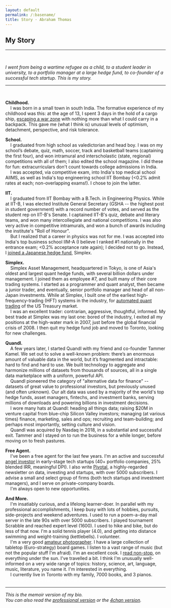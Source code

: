 ```yaml
---
layout: default
permalink: /:basename/
title: Story · Abraham Thomas
---
```

## My Story

----

<br/>

*I went from being a wartime refugee as a child, to a student leader in university, to a portfolio manager at a large hedge fund, to co-founder of a successful tech startup.  This is my story.*

---

<br/>

**Childhood.**  
&nbsp; &nbsp; I was born in a small town in south India.  The formative experience of my childhood was this: at the age of 13, I spent 3 days in the hold of a cargo ship, <a href="https://x.com/athomasq/status/1289957976749428740" target="_blank" rel="noopener noreferrer">escaping a war zone</a> with nothing more than what I could carry in a backpack.  This gave me (what I think is) unusual levels of optimism, detachment, perspective, and risk tolerance.

**School.**  
&nbsp; &nbsp; I graduated from high school as valedictorian and head boy.  I was on my school’s debate, quiz, math, soccer, track and basketball teams (captaining the first four), and won intramural and interscholastic (state, regional) competitions with all of them; I also edited the school magazine.  I did these for fun: extracurriculars don't count towards college admissions in India.  
&nbsp; &nbsp; I was accepted, via competitive exam, into India's top medical school AIIMS, as well as India's top engineering school IIT Bombay (<0.2% admit rates at each; non-overlapping exams!).  I chose to join the latter.

**IIT.**  
&nbsp; &nbsp; I graduated from IIT Bombay with a B.Tech. in Engineering Physics.  While at IIT-B, I was elected Institute General Secretary (GSHA -- the highest post in student government) with a record number of votes, and served as the student rep on IIT-B's Senate. I captained IIT-B's quiz, debate and literary teams, and won many intercollegiate and national competitions. I was also very active in competitive intramurals, and won a bunch of awards including the institute's "Roll of Honour".  
&nbsp; &nbsp; But I realized that a career in physics was not for me.  I was accepted into India's top business school IIM-A (I believe I ranked #1 nationally in the entrance exam; <0.2% acceptance rate again); I decided not to go.  Instead, I <a href="https://abrahamthomas.info/the-accidental-investor/" target="_blank" rel="noopener noreferrer">joined a Japanese hedge fund</a>, Simplex.

**Simplex.**  
&nbsp; &nbsp; Simplex Asset Management, headquartered in Tokyo, is one of Asia's oldest and largest quant hedge funds, with several billion dollars under management.  I joined them as employee #7, and built many of their core trading systems.  I started as a programmer and quant analyst, then became a junior trader, and eventually, senior portfolio manager and head of all non-Japan investments.  While at Simplex, I built one of the earliest high-frequency-trading (HFT) systems in the industry, for <a href="https://pivotal.substack.com/p/ahead-of-the-yield-curve" target="_blank" rel="noopener noreferrer">automated quant trading</a> of the US Treasury market.   
&nbsp; &nbsp; I was an excellent trader: contrarian, aggressive, thoughtful, informed.  My best trade at Simplex was my last one: bored of the industry, I exited all my positions at the high-water mark in 2007, just before the global financial crisis of 2008.  I then quit my hedge fund job and moved to Toronto, looking for new challenges.

**Quandl.**  
&nbsp; &nbsp; A few years later, I started Quandl with my friend and co-founder Tammer Kamel.  We set out to solve a well-known problem: there’s an enormous amount of valuable data in the world, but it’s fragmented and intractable: hard to find and hard to use.  We built technology to aggregate and harmonize millions of datasets from thousands of sources, all in a single data marketplace with a uniform, powerful API.  
&nbsp; &nbsp; Quandl pioneered the category of "alternative data for finance" -- datasets of great value to professional investors, but previously unused (and often unknown).  Our alt data was used by a majority of the world's top hedge funds, asset managers, fintechs, and investment banks, serving millions of downloads and powering billions in investment decisions.   
&nbsp; &nbsp; I wore many hats at Quandl: heading all things data; raising $20M in venture capital from blue-chip Silicon Valley investors; managing (at various times) finance, marketing, sales and ops; recruiting and team-building; and perhaps most importantly, setting culture and vision.  
&nbsp; &nbsp; Quandl was acquired by Nasdaq in 2018, in a substantial and successful exit.  Tammer and I stayed on to run the business for a while longer, before moving on to fresh pastures.

**Free Agent.**  
&nbsp; &nbsp; I've been a free agent for the last few years.  I'm an active and successful <a href="https://abrahamthomas.info/investing/" target="_blank" rel="noopener noreferrer">angel investor</a> in early-stage tech startups (40+ portfolio companies, 25% blended IRR, meaningful DPI).  I also write <a href="https://pivotal.substack.com/about" target="_blank" rel="noopener noreferrer">Pivotal</a>, a highly-regarded newsletter on data, investing and startups, with over 5000 subscribers.  I advise a small and select group of firms (both tech startups and investment managers), and I serve on private-company boards.  
&nbsp; &nbsp; I'm always open to new opportunities.

**And More.**  
&nbsp; &nbsp; I'm insatiably curious, and a lifelong learner-doer.  In parallel with my professional accomplishments, I keep busy with lots of hobbies, pursuits, side-projects and weekend adventures.  I used to run a poem-a-day mail server in the late 90s with over 5000 subscribers.  I played tournament Scrabble and reached expert level (1600).  I used to hike and bike, but do less of that now.  I'm a solid tennis player (4.0), and getting into distance swimming and weight-training (kettlebells).  I volunteer.  
&nbsp; &nbsp; I'm a very good <a href="https://abrahamthomas.info/gallery/" target="_blank" rel="noopener noreferrer">amateur photographer</a>.  I have a large collection of tabletop (Euro-strategy) board games.  I listen to a vast range of music (but not the popular stuff I'm afraid).  I'm an excellent cook.  I <a href="https://abrahamthomas.info/library/" target="_blank" rel="noopener noreferrer">read non-stop</a>, on everything under the sun.  I've travelled a bit.  I think I'm unusually well-informed on a very wide range of topics: history, science, art, language, music, literature, you name it.  I'm interested in everything.  
&nbsp; &nbsp; I currently live in Toronto with my family, 7000 books, and 3 pianos.  <span style="color: white;">Also, I know how to use an Oxford comma.</span>


----

*This is the memoir version of my bio.  
You can also read the [professional version](/bio) or the [4chan version](/lore).*

<br/>
<br/>
<br/>


<!--
freshie of the year (cult)
insti roll of honour (cult)
hostel cult scroll

hostel lit secy
institute lit secy + best office bearer
gsha + senate rep

gymkhana constitution
campus internet

editor - technik, 2mn, binoc (x2), insight
organizer - quiz club, debate club, scrabble club

cg comp mood-i (x2)
deans rep tech fest
cl malhar (x2)

won lit trophy 4 years -- dominant
won debate trophy 3 of 4 years
won cult gc 2 of 4 years

won best script (paf) 4 years
won best paf 3 of 4 years
wrote, directed, voiced final year paf -- swept awards


won iitm main q (lone wolf), malhar main q, iitb main q
quiz summit (sid basu)
lots of other intercollegiate quiz, debate comps
also logic / alu comps, essays and cw

senior hostel teams: basky, track, soccer
insti team basky (declined)

cat topper
-->
